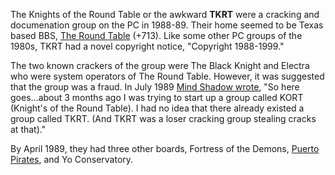 The Knights of the Round Table or the awkward **TKRT** were a cracking and documenation group on the PC in 1988-89. Their home seemed to be Texas based BBS, [The Round Table](https://demozoo.org/bbs/11932/) (+713). Like some other PC groups of the 1980s, TKRT had a novel copyright notice, "Copyright 1988-1999."

The two known crackers of the group were The Black Knight and Electra who were system operators of The Round Table. However, it was suggested that the group was a fraud. In July 1989 [Mind Shadow wrote](/f/a87b3), "So here goes...about 3 months ago I was trying to start up a group called KORT (Knight's of the Round Table). I had no idea that there already existed a group called TKRT. (And TKRT was a loser cracking group stealing cracks at that)."

By April 1989, they had three other boards, Fortress of the Demons, [Puerto Pirates](https://demozoo.org/bbs/11839/), and Yo Conservatory.


